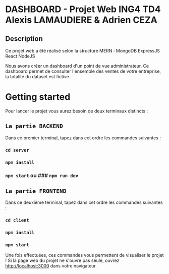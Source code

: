 # DASHBOARD - Projet Web ING4 TD4 Alexis LAMAUDIERE & Adrien CEZA

## Description

Ce projet web a été réalisé selon la structure MERN :
MongoDB
ExpressJS
React
NodeJS

Nous avons créer un dashboard d'un point de vue administrateur.
Ce dashboard permet de consulter l'ensemble des ventes de votre entreprise, la totalité du dataset est fictive.

# Getting started

Pour lancer le projet vous aurez besoin de deux terminaux distincts :

## `La partie BACKEND`

Dans ce premier terminal, tapez dans cet ordre les commandes suivantes :

### `cd server`
### `npm install`
### `npm start` ou ### `npm run dev`
## `La partie FRONTEND`

Dans ce deuxième terminal, tapez dans cet ordre les commandes suivantes :

### `cd client`
### `npm install`
### `npm start`

Une fois effectuées, ces commandes vous permettent de visualiser le projet !
Si la page web du projet ne s'ouvre pas seule, ouvrez [http://localhost:3000](http://localhost:3000) dans votre navigateur.


